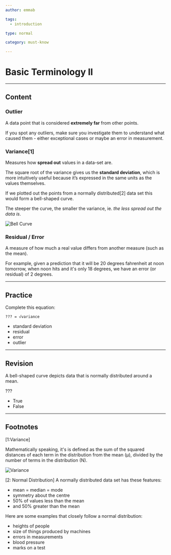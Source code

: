 ```yaml
---
author: emmab

tags:
  - introduction

type: normal

category: must-know

---
```


# Basic Terminology II

---
## Content

### Outlier

A data point that is considered **extremely far** from other points. 

If you spot any outliers, make sure you investigate them to understand what caused them - either exceptional cases or maybe an error in measurement. 

### Variance[1]

Measures how **spread out** values in a data-set are.

The square root of the variance gives us the **standard deviation**, which is more intuitively useful because it’s expressed in the same units as the values themselves.

If we plotted out the points from a normally distributed[2] data set this would form a bell-shaped curve. 

The steeper the curve, the smaller the variance, ie. *the less spread out the data is*.

![Bell Curve](https://img.enkipro.com/e67960ba0098a92bc323b2ca42790a75.png)

### Residual / Error

A measure of how much a real value differs from another measure (such as the mean). 

For example, given a prediction that it will be 20 degrees fahrenheit at noon tomorrow, when noon hits and it's only 18 degrees, we have an error (or residual) of 2 degrees.

---
## Practice

Complete this equation:

```
??? = √variance 
```

- standard deviation
- residual
- error
- outlier

---
## Revision

A bell-shaped curve depicts data that is normally distributed around a mean.

???

- True
- False

---
## Footnotes

[1:Variance]

Mathematically speaking, it's is defined as the sum of the squared distances of each term in the distribution from the mean (μ), divided by the number of terms in the distribution (N).

![Variance](https://img.enkipro.com/6506f635c3af2ab1f22d103c1e9cfb38.png)

[2: Normal Distribution]
A normally distributed data set has these features:

- mean = median = mode
- symmetry about the centre
- 50% of values less than the mean
- and 50% greater than the mean

Here are some examples that closely follow a normal distribution:

- heights of people
- size of things produced by machines
- errors in measurements
- blood pressure
- marks on a test